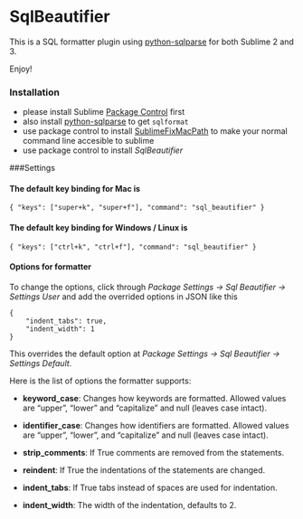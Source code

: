 SqlBeautifier
============================

This is a SQL formatter plugin using [python-sqlparse](https://github.com/andialbrecht/sqlparse) for both Sublime 2 and 3.

Enjoy!

### Installation
* please install Sublime [Package Control](https://sublime.wbond.net/installation) first
* also install [python-sqlparse](https://github.com/andialbrecht/sqlparse) to get ``sqlformat``
* use package control to install [SublimeFixMacPath](https://github.com/int3h/SublimeFixMacPath) to make your normal command line accesible to sublime
* use package control to install *SqlBeautifier*


###Settings
#### The default key binding for Mac is

```
{ "keys": ["super+k", "super+f"], "command": "sql_beautifier" }
```

#### The default key binding for Windows / Linux is

```
{ "keys": ["ctrl+k", "ctrl+f"], "command": "sql_beautifier" }
```

#### Options for formatter

To change the options, click through *Package Settings -> Sql Beautifier -> Settings User* and add the overrided options in JSON like this

```
{
	"indent_tabs": true,
	"indent_width": 1
}
```

This overrides the default option at *Package Settings -> Sql Beautifier -> Settings Default*.

Here is the list of options the formatter supports:

- **keyword_case**: Changes how keywords are formatted. Allowed values are “upper”, “lower” and “capitalize” and null (leaves case intact).

- **identifier_case**: Changes how identifiers are formatted. Allowed values are “upper”, “lower”, and “capitalize” and null (leaves case intact).

- **strip_comments**: If True comments are removed from the statements.

- **reindent**: If True the indentations of the statements are changed.

- **indent_tabs**: If True tabs instead of spaces are used for indentation.

- **indent_width**: The width of the indentation, defaults to 2.
